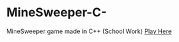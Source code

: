 # MineSweeper-C-
MineSweeper game made in C++ (School Work)
[Play Here](https://replit.com/@MuriloRocha1/Sweeper?outputonly=1&lite=true)
